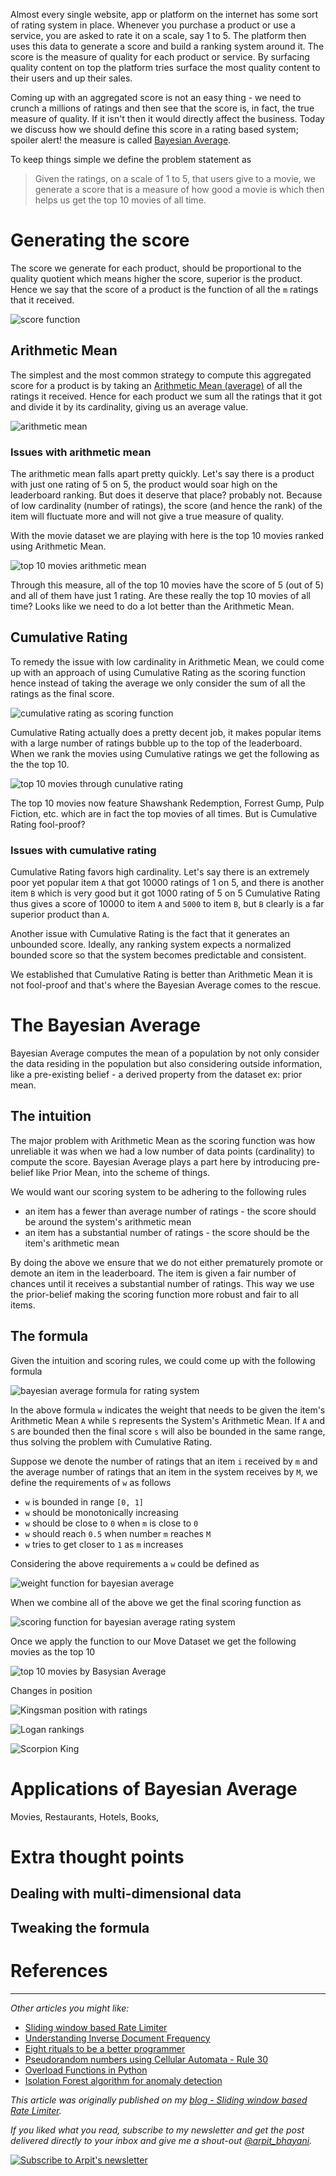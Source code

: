 Almost every single website, app or platform on the internet has some sort of rating system in place. Whenever you purchase a product or use a service, you are asked to rate it on a scale, say 1 to 5. The platform then uses this data to generate a score and build a ranking system around it. The score is the measure of quality for each product or service. By surfacing quality content on top the platform tries surface the most quality content to their users and up their sales.

Coming up with an aggregated score is not an easy thing - we need to crunch a millions of ratings and then see that the score is, in fact, the true measure of quality. If it isn't then it would directly affect the business. Today we discuss how we should define this score in a rating based system; spoiler alert! the measure is called [Bayesian Average](https://en.wikipedia.org/wiki/Bayesian_average).

To keep things simple we define the problem statement as

> Given the ratings, on a scale of 1 to 5, that users give to a movie, we generate a score that is a measure of how good a movie is which then helps us get the top 10 movies of all time.

# Generating the score
The score we generate for each product, should be proportional to the quality quotient which means higher the score, superior is the product. Hence we say that the score of a product is the function of all the `m` ratings that it received.

![score function](https://user-images.githubusercontent.com/4745789/79067003-cf8b9400-7cd9-11ea-9b16-c1875933725a.png)

## Arithmetic Mean
The simplest and the most common strategy to compute this aggregated score for a product is by taking an [Arithmetic Mean (average)](https://en.wikipedia.org/wiki/Arithmetic_mean) of all the ratings it received. Hence for each product we sum all the ratings that it got and divide it by its cardinality, giving us an average value.

![arithmetic mean](https://user-images.githubusercontent.com/4745789/79049349-b387e400-7c40-11ea-9adf-b40aa377778f.png)

### Issues with arithmetic mean
The arithmetic mean falls apart pretty quickly. Let's say there is a product with just one rating of 5 on 5, the product would soar high on the leaderboard ranking. But does it deserve that place? probably not. Because of low cardinality (number of ratings), the score (and hence the rank) of the item will fluctuate more and will not give a true measure of quality.

With the movie dataset we are playing with here is the top 10 movies ranked using Arithmetic Mean.

![top 10 movies arithmetic mean](https://user-images.githubusercontent.com/4745789/79049814-58a3bc00-7c43-11ea-980e-a12ae10379f7.png)

Through this measure, all of the top 10 movies have the score of 5 (out of 5) and all of them have just 1 rating. Are these really the top 10 movies of all time? Looks like we need to do a lot better than the Arithmetic Mean.

## Cumulative Rating
To remedy the issue with low cardinality in Arithmetic Mean, we could come up with an approach of using Cumulative Rating as the scoring function hence instead of taking the average we only consider the sum of all the ratings as the final score.

![cumulative rating as scoring function](https://user-images.githubusercontent.com/4745789/79050470-e1245b80-7c47-11ea-824b-ecd5cbb40912.png)

Cumulative Rating actually does a pretty decent job, it makes popular items with a large number of ratings bubble up to the top of the leaderboard. When we rank the movies using Cumulative ratings we get the following as the the top 10.

![top 10 movies through cunulative rating](https://user-images.githubusercontent.com/4745789/79050520-2d6f9b80-7c48-11ea-8e48-1c12fbbc0a88.png)

The top 10 movies now feature Shawshank Redemption, Forrest Gump, Pulp Fiction, etc. which are in fact the top movies of all times. But is Cumulative Rating fool-proof?

### Issues with cumulative rating
Cumulative Rating favors high cardinality. Let's say there is an extremely poor yet popular item `A` that got 10000 ratings of 1 on 5, and there is another item `B` which is very good but it got 1000 rating of 5 on 5 Cumulative Rating thus gives a score of 10000 to item `A` and `5000` to item `B`, but `B` clearly is a far superior product than `A`.

Another issue with Cumulative Rating is the fact that it generates an unbounded score. Ideally, any ranking system expects a normalized bounded score so that the system becomes predictable and consistent.

We established that Cumulative Rating is better than Arithmetic Mean it is not fool-proof and that's where the Bayesian Average comes to the rescue.

# The Bayesian Average
Bayesian Average computes the mean of a population by not only consider the data residing in the population but also considering outside information, like a pre-existing belief - a derived property from the dataset ex: prior mean.

## The intuition
The major problem with Arithmetic Mean as the scoring function was how unreliable it was when we had a low number of data points (cardinality) to compute the score. Bayesian Average plays a part here by introducing pre-belief like Prior Mean, into the scheme of things.

We would want our scoring system to be adhering to the following rules

 - an item has a fewer than average number of ratings - the score should be around the system's arithmetic mean
 - an item has a substantial number of ratings - the score should be the item's arithmetic mean

By doing the above we ensure that we do not either prematurely promote or demote an item in the leaderboard. The item is given a fair number of chances until it receives a substantial number of ratings. This way we use the prior-belief making the scoring function more robust and fair to all items.

## The formula
Given the intuition and scoring rules, we could come up with the following formula

![bayesian average formula for rating system](https://user-images.githubusercontent.com/4745789/79066315-ab798400-7cd4-11ea-804b-e5e8479824b2.png)

In the above formula `w` indicates the weight that needs to be given the item's Arithmetic Mean `A` while `S` represents the System's Arithmetic Mean. If `A` and `S` are bounded then the final score `s` will also be bounded in the same range, thus solving the problem with Cumulative Rating.

Suppose we denote the number of ratings that an item `i` received by `m` and the average number of ratings that an item in the system receives by `M`, we define the requirements of `w` as follows

 - `w` is bounded in range `[0, 1]`
 - `w` should be monotonically increasing
 - `w` should be close to `0` when `m` is close to `0`
 - `w` should reach `0.5` when number `m` reaches `M`
 - `w` tries to get closer to `1` as `m` increases

Considering the above requirements a `w` could be defined as

![weight function for bayesian average](https://user-images.githubusercontent.com/4745789/79066802-4162de00-7cd8-11ea-8068-467ce3305810.png)

When we combine all of the above we get the final scoring function as

![scoring function for bayesian average rating system](https://user-images.githubusercontent.com/4745789/79066769-111b3f80-7cd8-11ea-979e-6437334ccbba.png)

Once we apply the function to our Move Dataset we get the following movies as the top 10

![top 10 movies by Basysian Average](https://user-images.githubusercontent.com/4745789/79066961-686ddf80-7cd9-11ea-87d7-7e7e582ab9ac.png)

Changes in position

![Kingsman position with ratings](https://user-images.githubusercontent.com/4745789/79068414-53e31480-7ce4-11ea-884a-90e7aee326d8.png)

![Logan rankings](https://user-images.githubusercontent.com/4745789/79068443-7f65ff00-7ce4-11ea-9623-6f03451235de.png)

![Scorpion King](https://user-images.githubusercontent.com/4745789/79068524-35c9e400-7ce5-11ea-8726-d1836a6b9c23.png)

# Applications of Bayesian Average
Movies, Restaurants, Hotels, Books, 

# Extra thought points

## Dealing with multi-dimensional data

## Tweaking the formula

# References

---

_Other articles you might like:_
 - [Sliding window based Rate Limiter](https://arpitbhayani.me/blogs/sliding-window-ratelimiter)
 - [Understanding Inverse Document Frequency](https://arpitbhayani.me/blogs/idf)
 - [Eight rituals to be a better programmer](https://arpitbhayani.me/blogs/better-programmer)
 - [Pseudorandom numbers using Cellular Automata - Rule 30](https://arpitbhayani.me/blogs/rule-30)
 - [Overload Functions in Python](https://arpitbhayani.me/blogs/function-overloading)
 - [Isolation Forest algorithm for anomaly detection](https://arpitbhayani.me/blogs/isolation-forest)

_This article was originally published on my [blog - Sliding window based Rate Limiter](https://arpitbhayani.me/blogs/sliding-window-ratelimiter)._

_If you liked what you read, subscribe to my newsletter and get the post delivered directly to your inbox and give me a shout-out [@arpit_bhayani](https://twitter.com/arpit_bhayani)._

[![Subscribe to Arpit's newsletter](https://user-images.githubusercontent.com/4745789/79068776-07e59f00-7ce7-11ea-8eff-3918556a3682.png)](https://arpit.substack.com)
